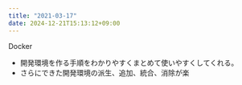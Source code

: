 ```yaml
---
title: "2021-03-17"
date: 2024-12-21T15:13:12+09:00
---
```

Docker

- 開発環境を作る手順をわかりやすくまとめて使いやすくしてくれる。
- さらにできた開発環境の派生、追加、統合、消除が楽
